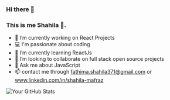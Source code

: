 ### Hi there 👋

### This is me Shahila :woman:.


- 🔭 I’m currently working on React Projects
- :computer: I'm passionate about coding
- 🌱 I’m currently learning ReactJs
- 👯 I’m looking to collaborate on full stack open source projects
- 💬 Ask me about JavaScript
- :mailbox: contact me through fathima.shahila371@gmail.com or www.linkedin.com/in/shahila-mafraz


![Your GitHub Stats](https://github-readme-stats.vercel.app/api?username=Shahila1990&show_icons=true&theme=dark)



